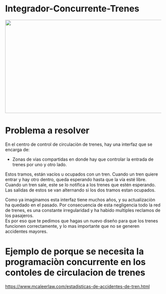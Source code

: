 # Integrador-Concurrente-Trenes

<div align= "center"><img src= "https://funkypotato.com/images/2015/12/train-traffic-control.jpg" height="300" width="800"></div>

# Problema a resolver

En el centro de control de circulaciòn de trenes, hay una interfaz que se encarga de:<br>  
- Zonas de vias compartidas en donde hay que controlar la entrada de trenes por uno y otro lado.<br>

Estos tramos, están vacíos u ocupados con un tren. Cuando un tren quiere entrar y hay otro dentro, queda esperando hasta que la vía esté libre. Cuando un tren sale, este se lo notifica a los trenes que estén esperando. Las salidas de estos se van alternando si los dos tramos estan ocupados.

Como ya imaginamos esta interfaz tiene muchos años, y su actualizaciòn ha quedado en el pasado. Por consecuencia de esta negligencia todo la red de trenes, es una constante irregularidad y ha habido multiples reclamos de los pasajeros.<br>
Es por eso que te pedimos que hagas un nuevo diseño para que los trenes funcionen correctamente, y lo mas importante que no se generen accidentes mayores.

# Ejemplo de porque se necesita la programaciòn concurrente en los contoles de circulacion de trenes
https://www.mcaleerlaw.com/estadisticas-de-accidentes-de-tren.html
